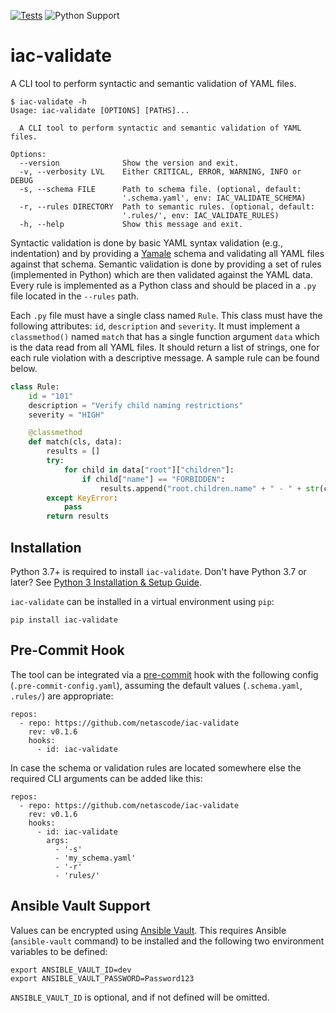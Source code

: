 [![Tests](https://github.com/netascode/iac-validate/actions/workflows/test.yml/badge.svg)](https://github.com/netascode/iac-validate/actions/workflows/test.yml)
![Python Support](https://img.shields.io/badge/python-3.7%20%7C%203.8%20%7C%203.9%20%7C%203.10-informational "Python Support: 3.7, 3.8, 3.9, 3.10")

# iac-validate

A CLI tool to perform syntactic and semantic validation of YAML files.

```
$ iac-validate -h
Usage: iac-validate [OPTIONS] [PATHS]...

  A CLI tool to perform syntactic and semantic validation of YAML files.

Options:
  --version              Show the version and exit.
  -v, --verbosity LVL    Either CRITICAL, ERROR, WARNING, INFO or DEBUG
  -s, --schema FILE      Path to schema file. (optional, default:
                         '.schema.yaml', env: IAC_VALIDATE_SCHEMA)
  -r, --rules DIRECTORY  Path to semantic rules. (optional, default:
                         '.rules/', env: IAC_VALIDATE_RULES)
  -h, --help             Show this message and exit.
```

Syntactic validation is done by basic YAML syntax validation (e.g., indentation) and by providing a [Yamale](https://github.com/23andMe/Yamale) schema and validating all YAML files against that schema. Semantic validation is done by providing a set of rules (implemented in Python) which are then validated against the YAML data. Every rule is implemented as a Python class and should be placed in a `.py` file located in the `--rules` path.

Each `.py` file must have a single class named `Rule`. This class must have the following attributes: `id`, `description` and `severity`. It must implement a `classmethod()` named `match` that has a single function argument `data` which is the data read from all YAML files. It should return a list of strings, one for each rule violation with a descriptive message. A sample rule can be found below.

```python
class Rule:
    id = "101"
    description = "Verify child naming restrictions"
    severity = "HIGH"

    @classmethod
    def match(cls, data):
        results = []
        try:
            for child in data["root"]["children"]:
                if child["name"] == "FORBIDDEN":
                    results.append("root.children.name" + " - " + str(child["name"]))
        except KeyError:
            pass
        return results
```

## Installation

Python 3.7+ is required to install `iac-validate`. Don't have Python 3.7 or later? See [Python 3 Installation & Setup Guide](https://realpython.com/installing-python/).

`iac-validate` can be installed in a virtual environment using `pip`:

```
pip install iac-validate
```

## Pre-Commit Hook

The tool can be integrated via a [pre-commit](https://pre-commit.com/) hook with the following config (`.pre-commit-config.yaml`), assuming the default values (`.schema.yaml`, `.rules/`) are appropriate:

```
repos:
  - repo: https://github.com/netascode/iac-validate
    rev: v0.1.6
    hooks:
      - id: iac-validate
```

In case the schema or validation rules are located somewhere else the required CLI arguments can be added like this:

```
repos:
  - repo: https://github.com/netascode/iac-validate
    rev: v0.1.6
    hooks:
      - id: iac-validate
        args:
          - '-s'
          - 'my_schema.yaml'
          - '-r'
          - 'rules/'
```

## Ansible Vault Support

Values can be encrypted using [Ansible Vault](https://docs.ansible.com/ansible/latest/user_guide/vault.html). This requires Ansible (`ansible-vault` command) to be installed and the following two environment variables to be defined:

```
export ANSIBLE_VAULT_ID=dev
export ANSIBLE_VAULT_PASSWORD=Password123
```

`ANSIBLE_VAULT_ID` is optional, and if not defined will be omitted.
